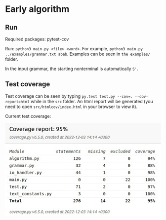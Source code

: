 # Early algorithm

## Run

Required packages: pytest-cov

Run: `python3 main.py <file> <word>`. For example, `python3 main.py ../examples/grammar.txt abab`. Examples can be seen in `the examples/` folder.

In the input grammar, the starting nonterminal is automatically `S'`.

## Test coverage

Test coverage can be seen by typing `py.test test.py --cov=. --cov-report=html` while in the `src` folder. An html report will be generated (you need to open `src/htmlcov/index.html` in your browser to view it).

Current test coverage:

![test_coverage](https://github.com/x-ENIAC/Formal-languages/blob/master/Early/test_coverage.jpg)

